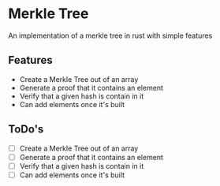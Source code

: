 # Merkle Tree 
An implementation of a merkle tree in rust with simple features

## Features
* Create a Merkle Tree out of an array
* Generate a proof that it contains an element
* Verify that a given hash is contain in it
* Can add elements once it's built

## ToDo's
- [ ] Create a Merkle Tree out of an array
- [ ] Generate a proof that it contains an element
- [ ] Verify that a given hash is contain in it
- [ ] Can add elements once it's built
